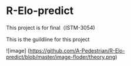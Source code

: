 # R-Elo-predict
This project is for final（ISTM-3054)

This is the guildline for this project

![image]
(https://github.com/A-Pedestrian/R-Elo-predict/blob/master/image-floder/theory.png)
